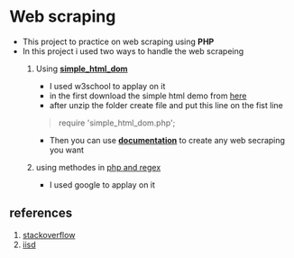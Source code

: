 # Web scraping
- This project to practice on web scraping using __PHP__
- In this project i used two ways to handle the web scrapeing
    1. Using __[simple_html_dom](./index.php)__
        - I used w3school to applay on it
        - in the first download the simple html demo from [here](https://sourceforge.net/projects/simplehtmldom/)
        - after unzip the folder  create file and  put this line on the fist line
        > require 'simple_html_dom.php';

        - Then you can use __[documentation](https://enb.iisd.org/_inc/simple_html_dom/manual/manual.htm#section_create)__ to create any web secraping you want
        
    2. using methodes in [php and regex ](regex.php)
        - I used google to applay on it


## references
1. [stackoverflow](https://stackoverflow.com/questions/9813273/web-scraping-in-php)
2. [iisd](https://enb.iisd.org/_inc/simple_html_dom/manual/manual.htm#section_create)

